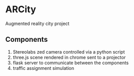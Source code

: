 # ARCity
Augmented reality city project

## Components
1. Stereolabs zed camera controlled via a python script
2. three.js scene rendered in chrome sent to a projector
3. flask server to communicate between the components
4. traffic assignment simulation

